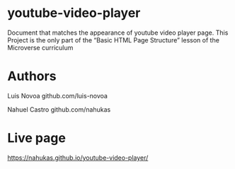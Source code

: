 # youtube-video-player

Document that matches the appearance of youtube video player page.
This Project is the only part of the “Basic HTML Page Structure” lesson of the Microverse curriculum

# Authors

Luis Novoa
github.com/luis-novoa

Nahuel Castro
github.com/nahukas

# Live page
https://nahukas.github.io/youtube-video-player/
